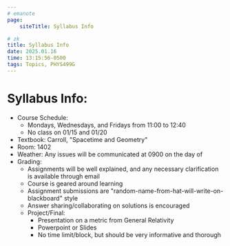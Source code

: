 ```yaml
---
# emanote
page:
    siteTitle: Syllabus Info

# zk
title: Syllabus Info
date: 2025.01.16
time: 13:15:56-0500
tags: Topics, PHYS499G
---
```


# Syllabus Info:

- Course Schedule:
    - Mondays, Wednesdays, and Fridays from 11:00 to 12:40
    - No class on 01/15 and 01/20
- Textbook: Carroll, "Spacetime and Geometry"
- Room: 1402
- Weather: Any issues will be communicated at 0900 on the day of
- Grading:
    - Assignments will be well explained, and any necessary clarification is available through email
    - Course is geared around learning
    - Assignment submissions are "random-name-from-hat-will-write-on-blackboard" style
    - Answer sharing/collaborating on solutions is encouraged
    - Project/Final:
        - Presentation on a metric from General Relativity
        - Powerpoint or Slides
        - No time limit/block, but should be very informative and thorough
